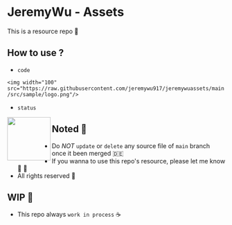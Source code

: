 # JeremyWu - Assets

This is a resource repo :tada:

## How to use ? 

- `code`

```<img width="100" src="https://raw.githubusercontent.com/jeremywu917/jeremywuassets/main/src/sample/logo.png"/>```

- `status`

<img width="100" align='left' src="https://raw.githubusercontent.com/jeremywu917/jeremywuassets/main/src/sample/logo.png"/>

## Noted :facepunch:

- Do _NOT_ `update` or `delete` any source file of `main` branch once it been merged :de:
- If you wanna to use this repo's resource, please let me know :e-mail: :iphone:
- All rights reserved :knife:

## WIP :construction:

- This repo always `work in process` :coffee:

